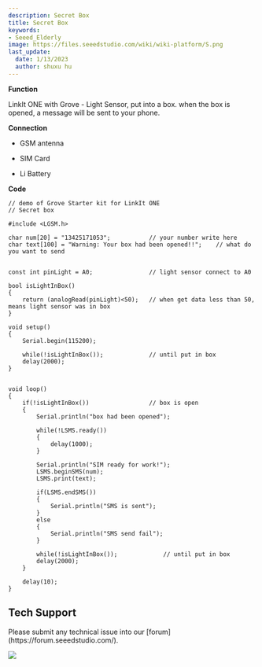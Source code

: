 ```yaml
---
description: Secret Box
title: Secret Box
keywords:
- Seeed_Elderly
image: https://files.seeedstudio.com/wiki/wiki-platform/S.png
last_update:
  date: 1/13/2023
  author: shuxu hu
---
```

**Function**

LinkIt ONE with Grove - Light Sensor, put into a box. when the box is opened, a message will be sent to your phone.

**Connection**

<!-- *   [Grove - Light_Sensor](/Grove-Light_Sensor "Grove - Light Sensor") connect to A0. -->

*   GSM antenna

*   SIM Card

*   Li Battery

**Code**
```
// demo of Grove Starter kit for LinkIt ONE
// Secret box

#include <LGSM.h>

char num[20] = "13425171053";           // your number write here
char text[100] = "Warning: Your box had been opened!!";    // what do you want to send


const int pinLight = A0;                // light sensor connect to A0

bool isLightInBox()
{
    return (analogRead(pinLight)<50);   // when get data less than 50, means light sensor was in box
}

void setup()
{
    Serial.begin(115200);

    while(!isLightInBox());             // until put in box
    delay(2000);
}


void loop()
{
    if(!isLightInBox())                 // box is open
    {
        Serial.println("box had been opened");

        while(!LSMS.ready())
        {
            delay(1000);
        }

        Serial.println("SIM ready for work!");
        LSMS.beginSMS(num);
        LSMS.print(text);

        if(LSMS.endSMS())
        {
            Serial.println("SMS is sent");
        }
        else
        {
            Serial.println("SMS send fail");
        }

        while(!isLightInBox());             // until put in box
        delay(2000);
    }

    delay(10);
}
```

## Tech Support
<div>
  Please submit any technical issue into our [forum](https://forum.seeedstudio.com/). <br /><p style={{textAlign: 'center'}}><a href="https://www.seeedstudio.com/act-4.html?utm_source=wiki&utm_medium=wikibanner&utm_campaign=newproducts" target="_blank"><img src="https://files.seeedstudio.com/wiki/Wiki_Banner/new_product.jpg" /></a></p>
</div>
